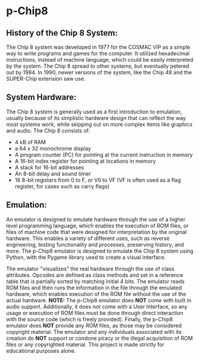 # p-Chip8
## History of the Chip 8 System:
The Chip 8 system was developed in 1977 for the COSMAC VIP as a simple way to write programs and games for the computer. It utilized hexadecimal instructions, instead of machine language, which could be easily interpreted by the system. The Chip 8 spread to other systems, but eventually petered out by 1984. In 1990, newer versions of the system, like the Chip 48 and the SUPER-Chip extension saw use.

## System Hardware:
The Chip 8 system is generally used as a first introduction to emulation, usually because of its simplistic hardware design that can reflect the way most systems work, while skipping out on more complex items like graphics and audio.
The Chip 8 consists of:
- 4 kB of RAM
- a 64 x 32 monochrome display
- A program counter (PC) for pointing at the current instruction in memory
- A 16-bit index register for pointing at locations in memory
- A stack for 16-bit addresses
- An 8-bit delay and sound timer
- 16 8-bit registers from 0 to F, or V0 to VF (VF is often used as a flag register, for cases such as carry flags)

## Emulation:
An emulator is designed to emulate hardware through the use of a higher level programming language, which enables the execution of ROM files, or files of machine code that were designed for interpretation by the original hardware. This enables a variety of different uses, such as reverse engineering, testing functionality and processes, preserving history, and more.
The p-Chip8 emulator is designed to emulate the Chip 8 system using Python, with the Pygame library used to create a visual interface. 

The emulator "visualizes" the real hardware through the use of class attributes. Opcodes are defined as class methods and set in a reference table that is partially sorted by matching initial 4 bits. The emulator reads ROM files and then runs the information in the file through the emulated hardware, which enables execution of the ROM file without the use of the actual hardware.
**NOTE:** The p-Chip8 emulator does **NOT** come with built in audio support. Additionally, it does not come with a User Interface, so any usage or execution of ROM files must be done through direct interaction with the source code (which is freely provided). Finally, the p-Chip8 emulator does **NOT** provide any ROM files, as those may be considered copyright material. 
The emulator and any individuals associated with its creation do **NOT** support or condone piracy or the illegal acquisition of ROM files or any copyrighted material. This project is made strictly for educational purposes alone.
